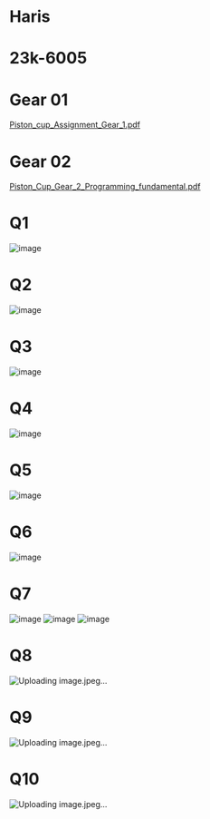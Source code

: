 # Haris
# 23k-6005
# Gear 01
[Piston_cup_Assignment_Gear_1.pdf](https://github.com/HarisAhmed1234/PFFall/files/12515829/Piston_cup_Assignment_Gear_1.pdf)
# Gear 02
[Piston_Cup_Gear_2_Programming_fundamental.pdf](https://github.com/HarisAhmed1234/PFFall/files/12515830/Piston_Cup_Gear_2_Programming_fundamental.pdf)
# Q1
![image](https://github.com/HarisAhmed1234/PFFall/assets/143439820/5e0647ca-5152-4dcf-8c6b-33ad2b049127)

# Q2
![image](https://github.com/HarisAhmed1234/PFFall/assets/143439820/fac8fa1f-d4c9-42b5-aed1-e53a31df1d08)

# Q3
![image](https://github.com/HarisAhmed1234/PFFall/assets/143439820/1a840b6d-c511-4924-9cc9-e5cd1a3e4061)

# Q4
![image](https://github.com/HarisAhmed1234/PFFall/assets/143439820/3f695c8a-007b-4d90-9dcc-975c8169ce64)

# Q5
![image](https://github.com/HarisAhmed1234/PFFall/assets/143439820/a685d136-a94e-4d2e-bed5-d0f879119cf9)

# Q6
![image](https://github.com/HarisAhmed1234/PFFall/assets/143439820/3d6c195d-b577-4f49-9e05-570f9e5908d8)

# Q7
![image](https://github.com/HarisAhmed1234/PFFall/assets/143439820/3f99cc60-eed8-4b8b-b9c5-12b6ca266624)
![image](https://github.com/HarisAhmed1234/PFFall/assets/143439820/7f33ee6d-3ef7-4aab-9c12-d5b587ccc4df)
![image](https://github.com/HarisAhmed1234/PFFall/assets/143439820/84f9f527-c209-4f2a-9231-deec2f94b09d)

# Q8
![Uploading image.jpeg…]()

# Q9
![Uploading image.jpeg…]()

# Q10
![Uploading image.jpeg…]()









